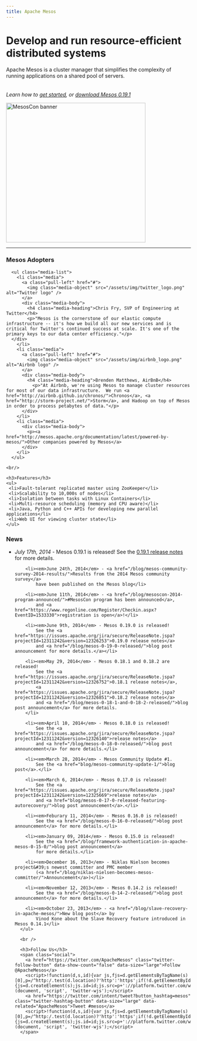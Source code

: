 ```yaml
---
title: Apache Mesos
---
```


<div class="container-fluid homepage jumbotron">
	<div class="row">
	  <div class="col-md-7 nopadding">
	    <h1>Develop and run resource-efficient distributed systems</h1>
	    <p class="lead">Apache Mesos is a cluster manager that simplifies the complexity of running applications on a shared pool of servers.<br /><br /><br /><em>Learn how to <a href="/gettingstarted/">get started</a>, or <a href="/downloads/">download Mesos 0.19.1</a></em></p>
	  </div>
	  <div class="col-md-5">
            <a href="http://events.linuxfoundation.org/events/mesoscon/"><img src="/assets/img/mesoscon-banner-small.png" style="width: 380px" alt="MesosCon banner" /></a>
	  </div>
	</div>
</div>

<hr>

<!-- lowersection -->
<div class="row">
  <div class="col-md-7">
    <h3>Mesos Adopters</h3>

      <ul class="media-list">
        <li class="media">
          <a class="pull-left" href="#">
            <img class="media-object" src="/assets/img/twitter_logo.png" alt="Twitter logo" />
          </a>
          <div class="media-body">
            <h4 class="media-heading">Chris Fry, SVP of Engineering at Twitter</h4>
            <p>"Mesos is the cornerstone of our elastic compute infrastructure -- it's how we build all our new services and is critical for Twitter's continued success at scale. It's one of the primary keys to our data center efficiency."</p>
	  </div>
        </li>
        <li class="media">
          <a class="pull-left" href="#">
            <img class="media-object" src="/assets/img/airbnb_logo.png" alt="Airbnb logo" />
          </a>
          <div class="media-body">
            <h4 class="media-heading">Brenden Matthews, AirBnB</h4>
              <p>"At Airbnb, we're using Mesos to manage cluster resources for most of our data infrastructure.  We run <a href="http://airbnb.github.io/chronos/">Chronos</a>, <a href="http://storm-project.net/">Storm</a>, and Hadoop on top of Mesos in order to process petabytes of data."</p>
          </div>
        </li>
        <li class="media">
          <div class="media-body">
            <p><a href="http://mesos.apache.org/documentation/latest/powered-by-mesos/">Other companies powered by Mesos</a>
          </div>
        </li>
      </ul>

    <br/>

    <h3>Features</h3>
    <ul>
     <li>Fault-tolerant replicated master using ZooKeeper</li>
     <li>Scalability to 10,000s of nodes</li>
     <li>Isolation between tasks with Linux Containers</li>
     <li>Multi-resource scheduling (memory and CPU aware)</li>
     <li>Java, Python and C++ APIs for developing new parallel applications</li>
     <li>Web UI for viewing cluster state</li>
    </ul>
  </div>
  <div class="col-md-5">
    <h3>News</h3>
      <ul>
        <li><em>July 17th, 2014</em> - Mesos 0.19.1 is released!
            See the <a href="https://issues.apache.org/jira/secure/ReleaseNote.jspa?projectId=12311242&version=12327173">0.19.1 release notes</a> for more details.</li>
        
        <li><em>June 24th, 2014</em> - <a href="/blog/mesos-community-survey-2014-results/">Results from the 2014 Mesos community survey</a>
            have been published on the Mesos blog</li>

        <li><em>June 11th, 2014</em> - <a href="/blog/mesoscon-2014-program-announced/">#MesosCon program has been announced</a>,
            and <a href="https://www.regonline.com/Register/Checkin.aspx?EventID=1533330">registration is open</a>!</li>
				
        <li><em>June 9th, 2014</em> - Mesos 0.19.0 is released!
            See the <a href="https://issues.apache.org/jira/secure/ReleaseNote.jspa?projectId=12311242&version=12326253">0.19.0 release notes</a>
            and <a href="/blog/mesos-0-19-0-released/">blog post announcement for more details.</a></li>
        
        <li><em>May 29, 2014</em> - Mesos 0.18.1 and 0.18.2 are released!
            See the <a href="https://issues.apache.org/jira/secure/ReleaseNote.jspa?projectId=12311242&version=12326752">0.18.1 release notes</a>,
            <a href="https://issues.apache.org/jira/secure/ReleaseNote.jspa?projectId=12311242&version=12326851">0.18.2 release notes</a>
            and <a href="/blog/mesos-0-18-1-and-0-18-2-released/">blog post announcement</a> for more details.
        </li>
        
        <li><em>April 10, 2014</em> - Mesos 0.18.0 is released!
            See the <a href="https://issues.apache.org/jira/secure/ReleaseNote.jspa?projectId=12311242&version=12326140">release notes</a>
            and <a href="/blog/mesos-0-18-0-released/">blog post announcement</a> for more details.</li>
        
        <li><em>March 28, 2014</em> - Mesos Community Update #1.
            See the <a href="blog/mesos-community-update-1/">blog post</a>.</li>
          
        <li><em>March 6, 2014</em> - Mesos 0.17.0 is released!
            See the <a href="https://issues.apache.org/jira/secure/ReleaseNote.jspa?projectId=12311242&version=12325669">release notes</a>
            and <a href="blog/mesos-0-17-0-released-featuring-autorecovery/">blog post announcement</a>.</li>

        <li><em>Feburary 11, 2014</em> - Mesos 0.16.0 is released!
            See the <a href="/blog/mesos-0-16-0-released/">blog post announcement</a> for more details.</li>

        <li><em>January 09, 2014</em> - Mesos 0.15.0 is released!
            See the <a href="/blog/framework-authentication-in-apache-mesos-0-15-0/">blog post announcement</a>
            for more details.</li>

        <li><em>December 16, 2013</em> - Niklas Nielson becomes project&#39;s newest committer and PMC member
            (<a href="/blog/niklas-nielsen-becomes-mesos-committer/">Announcement</a>)</li>

        <li><em>November 12, 2013</em> - Mesos 0.14.2 is released!
            See the <a href="/blog/mesos-0-14-2-released/">blog post announcement</a> for more details.</li>

        <li><em>October 23, 2013</em> - <a href="/blog/slave-recovery-in-apache-mesos/">New blog post</a> by
            Vinod Kone about the Slave Recovery feature introduced in Mesos 0.14.1</li>
      </ul>

      <br />

      <h3>Follow Us</h3>
      <span class="social">
        <a href="https://twitter.com/ApacheMesos" class="twitter-follow-button" data-show-count="false" data-size="large">Follow @ApacheMesos</a>
        <script>!function(d,s,id){var js,fjs=d.getElementsByTagName(s)[0],p=/^http:/.test(d.location)?'http':'https';if(!d.getElementById(id)){js=d.createElement(s);js.id=id;js.src=p+'://platform.twitter.com/widgets.js';fjs.parentNode.insertBefore(js,fjs);}}(document, 'script', 'twitter-wjs');</script>
        <a href="https://twitter.com/intent/tweet?button_hashtag=mesos" class="twitter-hashtag-button" data-size="large" data-related="ApacheMesos">Tweet #mesos</a>
        <script>!function(d,s,id){var js,fjs=d.getElementsByTagName(s)[0],p=/^http:/.test(d.location)?'http':'https';if(!d.getElementById(id)){js=d.createElement(s);js.id=id;js.src=p+'://platform.twitter.com/widgets.js';fjs.parentNode.insertBefore(js,fjs);}}(document, 'script', 'twitter-wjs');</script>
      </span>
 </div>
</div>
<!-- /lowersection -->
